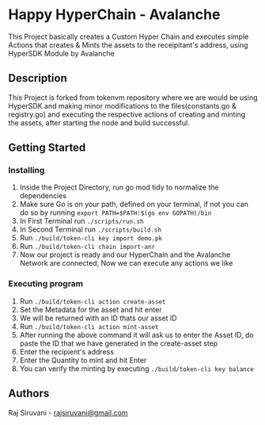 # Happy HyperChain - Avalanche

This Project basically creates a Custom Hyper Chain and executes simple Actions that creates & Mints the assets to the receipitant's address, using HyperSDK Module by Avalanche

## Description

This Project is forked from tokenvm repository where we are would be using HyperSDK and making minor modifications to the files(constants.go & registry.go) and executing the respective actions of creating and minting the assets, after starting the node and build successful.

## Getting Started

### Installing

1. Inside the Project Directory, run go mod tidy to normalize the dependencies
2. Make sure Go is on your path, defined on your terminal, if not you can do so by running `export PATH=$PATH:$(go env GOPATH)/bin`
3. In First Terminal run `./scripts/run.sh`
4. In Second Terminal run `./scripts/build.sh`
5. Run `./build/token-cli key import demo.pk`
6. Run `./build/token-cli chain import-anr`
7. Now our project is ready and our HyperChain and the Avalanche Network are connected, Now we can execute any actions we like

### Executing program

1. Run `./build/token-cli action create-asset`
2. Set the Metadata for the asset and hit enter
3. We will be returned with an ID thats our asset ID
4. Run `./build/token-cli action mint-asset`
5. After running the above command it will ask us to enter the Asset ID, do paste the ID that we have generated in the create-asset step
6. Enter the recipient's address
7. Enter the Quantity to mint and hit Enter
8. You can verify the minting by executing `./build/token-cli key balance`

## Authors

Raj Siruvani - rajsiruvani@gmail.com
